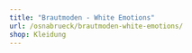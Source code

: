 ```yaml
---
title: "Brautmoden - White Emotions"
url: /osnabrueck/brautmoden-white-emotions/
shop: Kleidung
---
```

